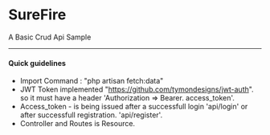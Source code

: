 # SureFire

A Basic Crud Api Sample

---

 #### Quick guidelines
 * Import Command : "php artisan fetch:data"
 * JWT Token implemented "https://github.com/tymondesigns/jwt-auth". so it must have a header 'Authorization => Bearer. access_token'.
* Access_token - is being issued after a successfull login 'api/login' or after successfull registration. 'api/register'.
* Controller and Routes is Resource.